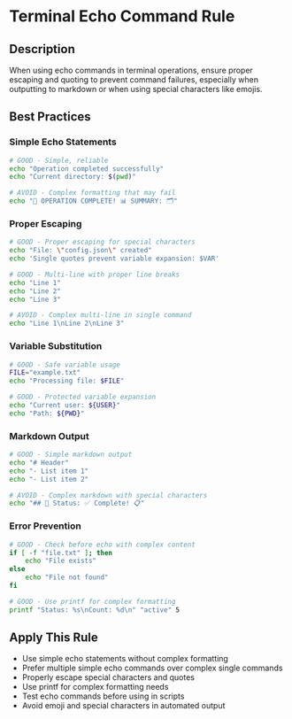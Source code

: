 # Terminal Echo Command Rule

## Description
When using echo commands in terminal operations, ensure proper escaping and quoting to prevent command failures, especially when outputting to markdown or when using special characters like emojis.

## Best Practices

### Simple Echo Statements
```bash
# GOOD - Simple, reliable
echo "Operation completed successfully"
echo "Current directory: $(pwd)"

# AVOID - Complex formatting that may fail
echo "🎉 OPERATION COMPLETE! 📊 SUMMARY: 🗂️"
```

### Proper Escaping
```bash
# GOOD - Proper escaping for special characters
echo "File: \"config.json\" created"
echo 'Single quotes prevent variable expansion: $VAR'

# GOOD - Multi-line with proper line breaks
echo "Line 1"
echo "Line 2" 
echo "Line 3"

# AVOID - Complex multi-line in single command
echo "Line 1\nLine 2\nLine 3"
```

### Variable Substitution
```bash
# GOOD - Safe variable usage
FILE="example.txt"
echo "Processing file: $FILE"

# GOOD - Protected variable expansion
echo "Current user: ${USER}"
echo "Path: ${PWD}"
```

### Markdown Output
```bash
# GOOD - Simple markdown output
echo "# Header"
echo "- List item 1"
echo "- List item 2"

# AVOID - Complex markdown with special characters
echo "## 🚀 Status: ✅ Complete! 📋"
```

### Error Prevention
```bash
# GOOD - Check before echo with complex content
if [ -f "file.txt" ]; then
    echo "File exists"
else
    echo "File not found"
fi

# GOOD - Use printf for complex formatting
printf "Status: %s\nCount: %d\n" "active" 5
```

## Apply This Rule
- Use simple echo statements without complex formatting
- Prefer multiple simple echo commands over complex single commands
- Properly escape special characters and quotes
- Use printf for complex formatting needs
- Test echo commands before using in scripts
- Avoid emoji and special characters in automated output